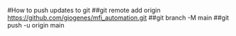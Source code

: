 #How to push updates to git
##git remote add origin https://github.com/giogenes/mfi_automation.git
##git branch -M main
##git push -u origin main
